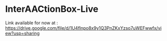 # InterAACtionBox-Live

Link available for now at :
https://drive.google.com/file/d/1U4flnpo8x9y1Q3PnZKxYzso7uWEFwwfx/view?usp=sharing
